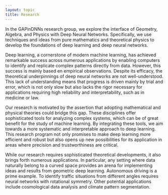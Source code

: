 ```yaml
---
layout: topic
title: Research
---
```


In the GAPinDNNs research group, we explore the interface of Geometry, Algebra, and Physics with Deep Neural Networks. Specifically, we use techniques and ideas from pure mathematics and theoretical physics to develop the foundations of deep learning and deep neural networks.

Deep learning, a cornerstone of modern machine learning, has achieved remarkable success across numerous applications by enabling computers to identify and replicate complex patterns directly from data. However, this success is mainly based en empirical observations. Despite its efficacy, the theoretical underpinnings of deep neural networks are not well-understood. This lack of understanding means that progress is driven mainly by trial and error, which is not only slow but also lacks the rigor necessary for applications requiring high reliability and interpretability, such as in medicine or law.

Our research is motivated by the assertion that adopting mathematical and physical theories could bridge this gap. These disciplines offer sophisticated tools for analyzing complex systems, which can be of great benefit for the study of machine learning. By integrating these tools, we aim towards a more systematic and interpretable approach to deep learning. This research program not only promises to make deep learning more efficient and robust but also opens up new possibilities for its application in areas where precision and trustworthiness are critical.

While our research requires sophisticated theoretical developments, it also brings forth numerous applications. In particular, any setting where data naturally belong to a curved space provides an arena for implementing ideas and results from geometric deep learning. Autonomous driving is a prime example. To identify traffic situations from different angles requires neural networks with rotational symmetry. Other potential applications include cosmological data analysis and climate pattern segmentation. 

